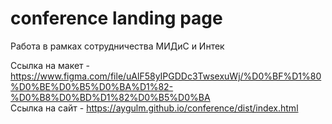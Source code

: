 # conference landing page
Работа в рамках сотрудничества МИДиС и Интек

Ссылка на макет - https://www.figma.com/file/uAlF58yIPGDDc3TwsexuWj/%D0%BF%D1%80%D0%BE%D0%B5%D0%BA%D1%82-%D0%B8%D0%BD%D1%82%D0%B5%D0%BA  
Ссылка на сайт - https://aygulm.github.io/conference/dist/index.html
